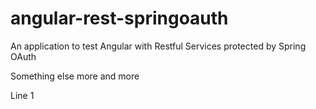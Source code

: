 angular-rest-springoauth
========================

An application to test Angular with Restful Services protected by Spring OAuth

Something else more and more

Line 1

